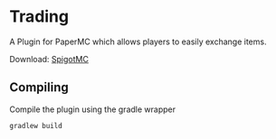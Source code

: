# Trading
A Plugin for PaperMC which allows players to easily exchange items.

Download: [SpigotMC](https://www.spigotmc.org/resources/trading.102483/)

## Compiling
Compile the plugin using the gradle wrapper

    gradlew build